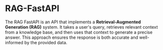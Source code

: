 # RAG-FastAPI

The RAG FastAPI is an API that implements a **Retrieval-Augmented Generation (RAG)** system. It takes a user's query, retrieves relevant context from a knowledge base, and then uses that context to generate a precise answer. This approach ensures the response is both accurate and well-informed by the provided data.
